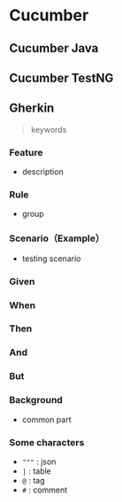 # Cucumber

## Cucumber Java

## Cucumber TestNG

## Gherkin

> keywords

### Feature

- description

### Rule

- group

### Scenario（Example）

- testing scenario

### Given

### When

### Then

### And

### But

### Background

- common part

### Some characters

- `"""` : json
- `|` : table
- `@` : tag
- `#` : comment